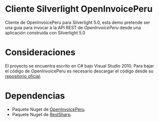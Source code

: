 # Cliente Silverlight OpenInvoicePeru
Cliente de OpenInvoicePeru para Silverlight 5.0, esta demo pretende ser una guia para invocar a la API REST de *OpenInvoicePeru* desde una aplicación construida con Silverlight 5.0

# Consideraciones
El proyecto se encuentra escrito en C# bajo Visual Studio 2010. 
Para bajar el código de OpenInvoicePeru es necesario descargar el código desde su [repositorio oficial](https://github.com/erickorlando/openinvoiceperu).

# Dependencias

* Paquete Nuget de [OpenInvoicePeru](https://www.nuget.org/packages/OpenInvoicePeru.DataTransfersObjects/).
* Paquete Nuget de [RestSharp](https://www.nuget.org/packages/RestSharp/).

